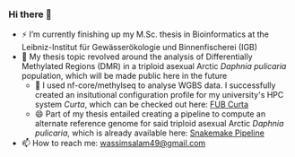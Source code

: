### Hi there 👋

- ⚡ I’m currently finishing up my M.Sc. thesis in Bioinformatics at the Leibniz-Institut für Gewässerökologie und Binnenfischerei (IGB)
- 🔭 My thesis topic revolved around the analysis of Differentially Methylated Regions (DMR) in a triploid asexual Arctic _Daphnia pulicaria_ population, which will be made public here in the future
  - 🌱 I used nf-core/methylseq to analyse WGBS data. I successfully created an insitutional configuration profile for my university's HPC system _Curta_, which can be checked out here: [FUB Curta](https://nf-co.re/configs/fub_curta)
  - 😄 Part of my thesis entailed creating a pipeline to compute an alternate reference genome for said triploid asexual Arctic _Daphnia pulicaria_, which is already available here: [Snakemake Pipeline](https://github.com/wassimsalam01/snakemake-triploid-alt-ref-genome-pipeline) 
- 📫 How to reach me: wassimsalam49@gmail.com
<!--
**wassimsalam01/wassimsalam01** is a ✨ _special_ ✨ repository because its `README.md` (this file) appears on your GitHub profile.

Here are some ideas to get you started:

- 🔭 I’m currently working on ...
- 🌱 I’m currently learning ...
- 👯 I’m looking to collaborate on ...
- 🤔 I’m looking for help with ...
- 💬 Ask me about ...
- 📫 How to reach me: ...
- 😄 Pronouns: ...
- ⚡ Fun fact: ...
-->
